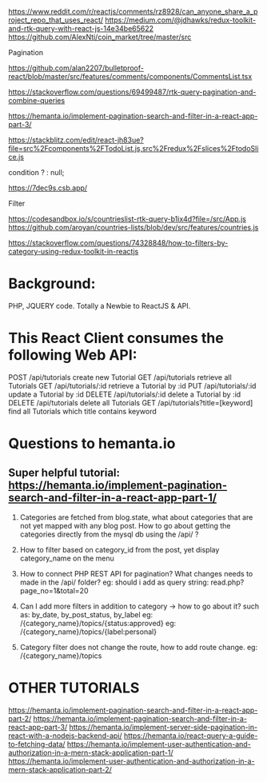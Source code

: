 https://www.reddit.com/r/reactjs/comments/rz8928/can_anyone_share_a_project_repo_that_uses_react/
https://medium.com/@jdhawks/redux-toolkit-and-rtk-query-with-react-js-14e34be65622
https://github.com/AlexNti/coin_market/tree/master/src

Pagination

https://github.com/alan2207/bulletproof-react/blob/master/src/features/comments/components/CommentsList.tsx

https://stackoverflow.com/questions/69499487/rtk-query-pagination-and-combine-queries

https://hemanta.io/implement-pagination-search-and-filter-in-a-react-app-part-3/

https://stackblitz.com/edit/react-jh83ue?file=src%2Fcomponents%2FTodoList.js,src%2Fredux%2Fslices%2FtodoSlice.js

condition ? <ConditionalComponent /> : null;

https://7dec9s.csb.app/

Filter

https://codesandbox.io/s/countrieslist-rtk-query-b1ix4d?file=/src/App.js
https://github.com/aroyan/countries-lists/blob/dev/src/features/countries.js

https://stackoverflow.com/questions/74328848/how-to-filters-by-category-using-redux-toolkit-in-reactjs

# Background:

PHP, JQUERY code.
Totally a Newbie to ReactJS & API.

# This React Client consumes the following Web API:

POST /api/tutorials create new Tutorial
GET /api/tutorials retrieve all Tutorials
GET /api/tutorials/:id retrieve a Tutorial by :id
PUT /api/tutorials/:id update a Tutorial by :id
DELETE /api/tutorials/:id delete a Tutorial by :id
DELETE /api/tutorials delete all Tutorials
GET /api/tutorials?title=[keyword] find all Tutorials which title contains keyword

# Questions to hemanta.io

## Super helpful tutorial: https://hemanta.io/implement-pagination-search-and-filter-in-a-react-app-part-1/

1. Categories are fetched from blog.state, what about categories that are not yet mapped with any blog post. How to go about getting the categories directly from the mysql db using the /api/ ?

2. How to filter based on category_id from the post, yet display category_name on the menu

3. How to connect PHP REST API for pagination? What changes needs to made in the /api/ folder?
   eg: should i add as query string: read.php?page_no=1&total=20

4. Can I add more filters in addition to category -> how to go about it? such as: by_date, by_post_status, by_label
   eg: /{category_name}/topics/{status:approved}
   eg: /{category_name}/topics/{label:personal}

5. Category filter does not change the route, how to add route change.
   eg: /{category_name}/topics

# OTHER TUTORIALS

https://hemanta.io/implement-pagination-search-and-filter-in-a-react-app-part-2/
https://hemanta.io/implement-pagination-search-and-filter-in-a-react-app-part-3/
https://hemanta.io/implement-server-side-pagination-in-react-with-a-nodejs-backend-api/
https://hemanta.io/react-query-a-guide-to-fetching-data/
https://hemanta.io/implement-user-authentication-and-authorization-in-a-mern-stack-application-part-1/
https://hemanta.io/implement-user-authentication-and-authorization-in-a-mern-stack-application-part-2/

